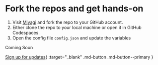 # Fork the repos and get hands-on

1. Visit [Miyagi](https://github.com/Azure-Samples/miyagi) and fork the repo to your GitHub account.
1. Either clone the repo to your local machine or open it in GitHub Codespaces.
1. Open the config file `config.json` and update the variables


Coming Soon

[Sign up for updates](https://forms.office.com/r/rLds2s8RH1){ :target="_blank" .md-button .md-button--primary }